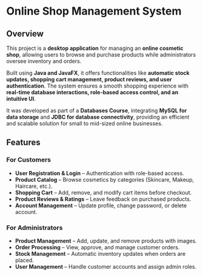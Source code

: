 # Online Shop Management System

## Overview
This project is a **desktop application** for managing an **online cosmetic shop**, allowing users to browse and purchase products while administrators oversee inventory and orders.  

Built using **Java and JavaFX**, it offers functionalities like **automatic stock updates, shopping cart management, product reviews, and user authentication**. The system ensures a smooth shopping experience with **real-time database interactions, role-based access control, and an intuitive UI**.  

It was developed as part of a **Databases Course**, integrating **MySQL for data storage** and **JDBC for database connectivity**, providing an efficient and scalable solution for small to mid-sized online businesses.

## Features
### **For Customers**
- **User Registration & Login** – Authentication with role-based access.
- **Product Catalog** – Browse cosmetics by categories (Skincare, Makeup, Haircare, etc.).
- **Shopping Cart** – Add, remove, and modify cart items before checkout.
- **Product Reviews & Ratings** – Leave feedback on purchased products.
- **Account Management** – Update profile, change password, or delete account.

### **For Administrators**
- **Product Management** – Add, update, and remove products with images.
- **Order Processing** – View, approve, and manage customer orders.
- **Stock Management** – Automatic inventory updates when orders are placed.
- **User Management** – Handle customer accounts and assign admin roles.


